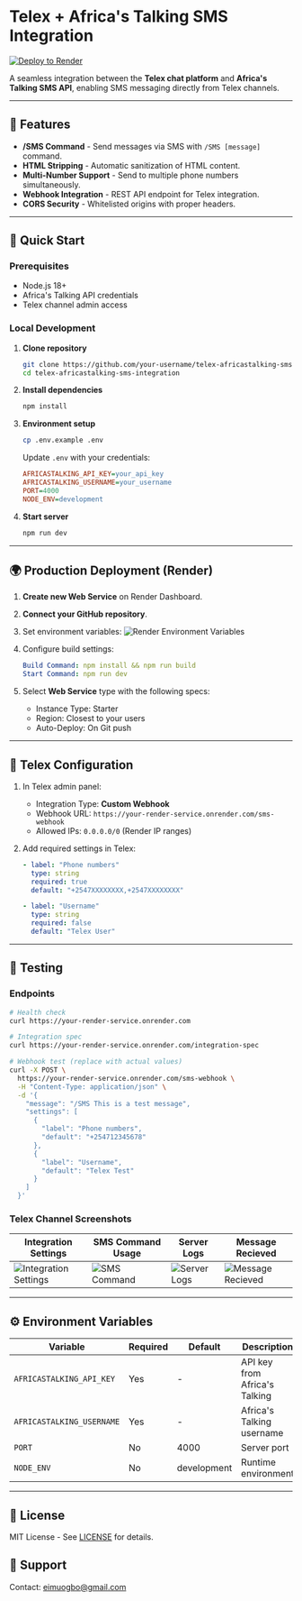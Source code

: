 
# Telex + Africa's Talking SMS Integration

[![Deploy to Render](https://render.com/images/deploy-to-render-button.svg)](https://render.com/deploy)

A seamless integration between the **Telex chat platform** and **Africa's Talking SMS API**, enabling SMS messaging directly from Telex channels.

---

## 📌 Features

- **/SMS Command** - Send messages via SMS with `/SMS [message]` command.
- **HTML Stripping** - Automatic sanitization of HTML content.
- **Multi-Number Support** - Send to multiple phone numbers simultaneously.
- **Webhook Integration** - REST API endpoint for Telex integration.
- **CORS Security** - Whitelisted origins with proper headers.

---

## 🚀 Quick Start

### Prerequisites

- Node.js 18+
- Africa's Talking API credentials
- Telex channel admin access

### Local Development

1. **Clone repository**
   ```bash
   git clone https://github.com/your-username/telex-africastalking-sms-integration.git
   cd telex-africastalking-sms-integration
   ```

2. **Install dependencies**
   ```bash
   npm install
   ```

3. **Environment setup**
   ```bash
   cp .env.example .env
   ```
   Update `.env` with your credentials:
   ```ini
   AFRICASTALKING_API_KEY=your_api_key
   AFRICASTALKING_USERNAME=your_username
   PORT=4000
   NODE_ENV=development
   ```

4. **Start server**
   ```bash
   npm run dev
   ```

---

## 🌍 Production Deployment (Render)

1. **Create new Web Service** on Render Dashboard.
2. **Connect your GitHub repository**.
3. Set environment variables:
   ![Render Environment Variables](https://assets-global.website-files.com/5f1a53d…5f3f.png)

4. Configure build settings:
   ```yaml
   Build Command: npm install && npm run build
   Start Command: npm run dev
   ```

5. Select **Web Service** type with the following specs:
   - Instance Type: Starter
   - Region: Closest to your users
   - Auto-Deploy: On Git push

---

## 🔧 Telex Configuration

1. In Telex admin panel:
   - Integration Type: **Custom Webhook**
   - Webhook URL: `https://your-render-service.onrender.com/sms-webhook`
   - Allowed IPs: `0.0.0.0/0` (Render IP ranges)

2. Add required settings in Telex:
   ```yaml
   - label: "Phone numbers"
     type: string
     required: true
     default: "+2547XXXXXXXX,+2547XXXXXXXX"

   - label: "Username"
     type: string
     required: false
     default: "Telex User"
   ```

---

## 🧪 Testing

### Endpoints

```bash
# Health check
curl https://your-render-service.onrender.com

# Integration spec
curl https://your-render-service.onrender.com/integration-spec

# Webhook test (replace with actual values)
curl -X POST \
  https://your-render-service.onrender.com/sms-webhook \
  -H "Content-Type: application/json" \
  -d '{
    "message": "/SMS This is a test message",
    "settings": [
      {
        "label": "Phone numbers",
        "default": "+254712345678"
      },
      {
        "label": "Username", 
        "default": "Telex Test"
      }
    ]
  }'
```

### Telex Channel Screenshots

| Integration Settings | SMS Command Usage | Server Logs | Message Recieved |
|-----------------------|-------------------|------------------------|---------------------|
| ![Integration Settings](https://res.cloudinary.com/dhspwfrlk/image/upload/v1740263461/xyswpuemktudd9hbp2uh.png) | ![SMS Command](https://res.cloudinary.com/dhspwfrlk/image/upload/v1740263469/mmanwazwshi3xak0hnbx.png) | ![Server Logs](https://res.cloudinary.com/dhspwfrlk/image/upload/v1740263365/taap3i96nmckspd8td05.png) | ![Message Recieved](https://res.cloudinary.com/dhspwfrlk/image/upload/v1740263478/kbwnnx29yy7o6i9os3oo.png) |

---

## ⚙️ Environment Variables

| Variable                  | Required | Default       | Description                              |
|---------------------------|----------|---------------|------------------------------------------|
| `AFRICASTALKING_API_KEY`  | Yes      | -             | API key from Africa's Talking           |
| `AFRICASTALKING_USERNAME` | Yes      | -             | Africa's Talking username                |
| `PORT`                    | No       | 4000          | Server port                              |
| `NODE_ENV`                | No       | development   | Runtime environment                      |

---

## 📄 License

MIT License - See [LICENSE](LICENSE) for details.



## :e-mail: Support

Contact: eimuogbo@gmail.com
